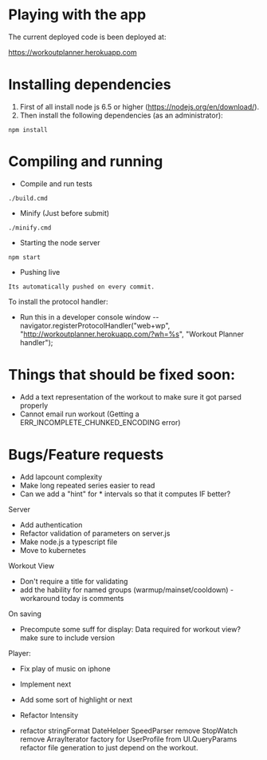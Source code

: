 # Playing with the app

The current deployed code is been deployed at:

https://workoutplanner.herokuapp.com

# Installing dependencies

1. First of all install node js 6.5 or higher (https://nodejs.org/en/download/).
2. Then install the following dependencies (as an administrator):

```
npm install
```

# Compiling and running

* Compile and run tests

```
./build.cmd
```

* Minify (Just before submit)

```
./minify.cmd
```

* Starting the node server

```
npm start
```

* Pushing live

```
Its automatically pushed on every commit.
```

To install the protocol handler:
- Run this in a developer console window 
-- navigator.registerProtocolHandler("web+wp", "http://workoutplanner.herokuapp.com/?wh=%s", "Workout Planner handler");

# Things that should be fixed soon:
- Add a text representation of the workout to make sure it got parsed properly
- Cannot email run workout (Getting a ERR_INCOMPLETE_CHUNKED_ENCODING error)

# Bugs/Feature requests
- Add lapcount complexity
- Make long repeated series easier to read
- Can we add a "hint" for * intervals so that it computes IF better?

Server
* Add authentication
* Refactor validation of parameters on server.js
* Make node.js a typescript file
* Move to kubernetes

Workout View
* Don't require a title for validating
* add the hability for named groups (warmup/mainset/cooldown) - workaround today is comments

On saving
* Precompute some suff for display: Data required for workout view? make sure to include version

Player:
* Fix play of music on iphone
* Implement next
* Add some sort of highlight or next

* Refactor Intensity
* refactor
        stringFormat
        DateHelper
        SpeedParser
        remove StopWatch
        remove ArrayIterator
        factory for UserProfile from UI.QueryParams
        refactor file generation to just depend on the workout.

